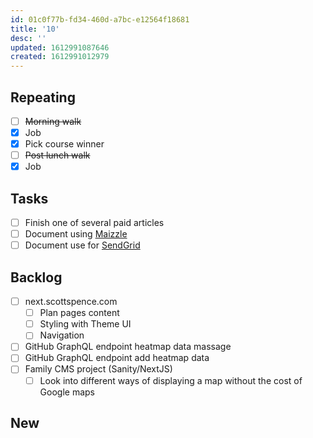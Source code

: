 ```yaml
---
id: 01c0f77b-fd34-460d-a7bc-e12564f18681
title: '10'
desc: ''
updated: 1612991087646
created: 1612991012979
---
```


## Repeating

- [ ] ~~Morning walk~~
- [x] Job
- [x] Pick course winner
- [ ] ~~Post lunch walk~~
- [x] Job

## Tasks

- [ ] Finish one of several paid articles
- [ ] Document using [Maizzle]
- [ ] Document use for [SendGrid]

## Backlog

- [ ] next.scottspence.com
  - [ ] Plan pages content
  - [ ] Styling with Theme UI
  - [ ] Navigation
- [ ] GitHub GraphQL endpoint heatmap data massage
- [ ] GitHub GraphQL endpoint add heatmap data
- [ ] Family CMS project (Sanity/NextJS)
  - [ ] Look into different ways of displaying a map without the cost
        of Google maps

## New

<!-- Links -->

[maizzle]: https://maizzle.com/
[sendgrid]: https://app.sendgrid.com
